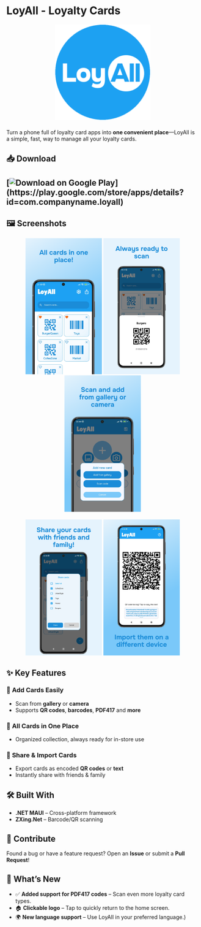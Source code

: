 # LoyAll - Loyalty Cards  
<div align="center" style="margin-bottom:20px">
  <img src="LoyAll/LoyAll/Resources/AppIcon/appiconfg_.png" 
       width="250" >
</div>


Turn a phone full of loyalty card apps into **one convenient place**—LoyAll is a simple, fast, way to manage all your loyalty cards.  
## 📥 Download  
[![Download on Google Play](https://img.shields.io/badge/Download_📲_on_Google_Play-4285F4?style=for-the-badge&logo=google-play&logoColor=white&labelColor=4285F4&color=34A853&gradient=linear-gradient(145deg,%234285F4,%2334A853))](https://play.google.com/store/apps/details?id=com.companyname.loyall)
---
## 🖼️ Screenshots


<div align="center">
  <img src="Assets/mockup_1.png" alt="Main screen" width="200"  />
  <img src="Assets/mockup_2.png" alt="Card details" width="200"  />
  <img src="Assets/mockup_3.png" alt="Add card page" width="200" />
</div>

<br/>

<div align="center">
  <img src="Assets/mockup_4.png" alt="Share cards popup" width="200"  />
  <img src="Assets/mockup_5.png" alt="Share cards" width="200" />
</div>


## ✨ Key Features  

### 📲 **Add Cards Easily**  
- Scan from **gallery** or **camera**  
- Supports **QR codes**, **barcodes**, **PDF417**  and **more**

### 📂 **All Cards in One Place**  
- Organized collection, always ready for in-store use  

### 🔗 **Share & Import Cards**  
- Export cards as encoded **QR codes** or **text**  
- Instantly share with friends & family  


## 🛠 Built With  
- **.NET MAUI** – Cross-platform framework  
- **ZXing.Net** – Barcode/QR scanning  

## 🤝 Contribute  
Found a bug or have a feature request? Open an **Issue** or submit a **Pull Request**!  

## 📌 What’s New  
- ✅ **Added support for PDF417 codes** – Scan even more loyalty card types.  
- 🏠 **Clickable logo** – Tap to quickly return to the home screen.  
- 🌍 **New language support** – Use LoyAll in your preferred language.)
